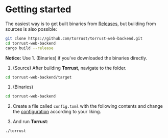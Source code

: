 # Getting started
The easiest way is to get built binaries from [Releases](https://github.com/torrust/torrust/releases),
but building from sources is also possible:

```bash
git clone https://github.com/torrust/torrust-web-backend.git
cd torrust-web-backend
cargo build --release
```

__Notice:__ Use 1. (Binaries) if you've downloaded the binaries directly. 

1. (Source) After building __Torrust__, navigate to the folder.
```bash
cd torrust-web-backend/target
```

1. (Binaries)
```bash
cd torrust-web-backend
```

2. Create a file called `config.toml` with the following contents and change the [configuration](https://torrust.github.io/torrust-tracker/CONFIG.html) according to your liking.


3. And run __Torrust__:
```bash
./torrust
```
